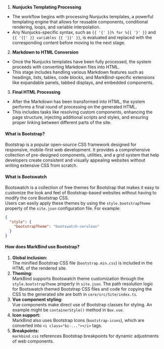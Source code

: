 <panel header="### MarkBind Processing Flow" type="seamless" no-close expanded>

1. **Nunjucks Templating Processing**
* The workflow begins with processing Nunjucks templates, a powerful templating engine that allows for reusable components, conditional rendering, loops, and variable interpolation.
* Any Nunjucks-specific syntax, such as `{{ '{' }}% for %{{ '}' }}` and `{{ '{{' }} variables {{ '}}' }}`, is evaluated and replaced with the corresponding content before moving to the next stage.
2. **Markdown to HTML Conversion**
* Once the Nunjucks templates have been fully processed, the system proceeds with converting Markdown files into HTML.
* This stage includes handling various Markdown features such as headings, lists, tables, code blocks, and MarkBind-specific extensions like expandable panels, tabbed displays, and embedded components.
3. **Final HTML Processing**
* After the Markdown has been transformed into HTML, the system performs a final round of processing on the generated HTML.
* This includes tasks like resolving custom components, enhancing the page structure, injecting additional scripts and styles, and ensuring proper linking between different parts of the site.
</panel>

<panel header="### Bootstrap CSS and Bootswatch" type="seamless" expanded no-close>

#### What is Bootstrap?
Bootstrap is a popular open-source CSS framework designed for responsive, mobile-first web development. It provides a comprehensive collection of pre-designed components, utilities, and a grid system that help developers create consistent and visually appealing websites without writing extensive CSS from scratch.

#### What is Bootswatch
Bootswatch is a collection of free themes for Bootstrap that makes it easy to customize the look and feel of Bootstrap-based websites without having to modify the core Bootstrap CSS.\
Users can easily apply these themes by using the `style.bootstrapTheme` property of the `site.json` configuration file. For example:
```json
{
  "style": {
    "bootstrapTheme": "bootswatch-cerulean"
  }
}
```

#### How does MarkBind use Bootstrap?
1. **Global inclusion:** <br> The minified Bootstrap CSS file (`bootstrap.min.css`) is included in the HTML of the rendered site. 
2. **Theming:** <br> MarkBind supports Bootswatch theme customization through the `style.bootstrapTheme` property in `site.json`. The path resolution logic for Bootswatch themed Bootstrap CSS files and code for copying the CSS to the generated site are both in `core/src/Site/index.ts`.
3. **Vue component styling:** <br> Vue components make direct use of Bootstrap classes for styling. An example might be `containerStyle()` method in `Box.vue`.
4. **Icon support:** <br> MarkBind also uses Bootstrap Icons (`bootstrap-icons`), which are converted into `<i class="bi-..."></i>` tags. 
5. **Breakpoints:** <br> `markbind.css` references Bootstrap breakpoints for dynamic adjustments of web components.
</panel>
